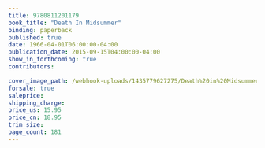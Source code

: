 ```yaml
---
title: 9780811201179
book_title: "Death In Midsummer"
binding: paperback
published: true
date: 1966-04-01T06:00:00-04:00
publication_date: 2015-09-15T04:00:00-04:00
show_in_forthcoming: true
contributors:

cover_image_path: /webhook-uploads/1435779627275/Death%20in%20Midsummer.jpg
forsale: true
saleprice:
shipping_charge:
price_us: 15.95
price_cn: 18.95
trim_size:
page_count: 181
---
```


